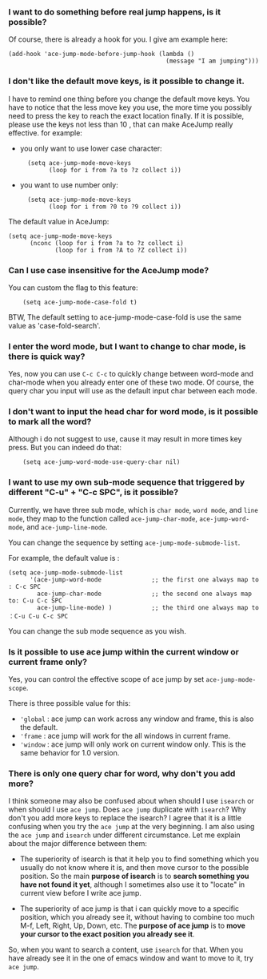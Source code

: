 ### I want to do something before real jump happens, is it possible?
Of course, there is already a hook for you. I give am example here:

    (add-hook 'ace-jump-mode-before-jump-hook (lambda ()
                                                (message "I am jumping")))

### I don't like the default move keys, is it possible to change it.
I have to remind one thing before you change the default move keys. You have to notice that the less move key you use, the more time you possibly need to press the key to reach the exact location finally. If it is possible, please use the keys not less than 10 , that can make AceJump really effective.
for example:

- you only want to use lower case character:

        (setq ace-jump-mode-move-keys
              (loop for i from ?a to ?z collect i))

- you want to use number only:

        (setq ace-jump-mode-move-keys
              (loop for i from ?0 to ?9 collect i))

The default value in AceJump:

    (setq ace-jump-mode-move-keys
          (nconc (loop for i from ?a to ?z collect i)
                 (loop for i from ?A to ?Z collect i))

### Can I use case insensitive for the AceJump mode?
You can custom the flag to this feature:

        (setq ace-jump-mode-case-fold t)

BTW,
The default setting to ace-jump-mode-case-fold is use the same value as 'case-fold-search'.


### I enter the word mode, but I want to change to char mode, is there is quick way?
Yes, now you can use `C-c C-c` to quickly change between word-mode and char-mode when you already enter one of these two mode. Of course, the query char you input will use as the default input char between each mode.

### I don't want to input the head char for word mode, is it possible to mark all the word?
Although i do not suggest to use, cause it may result in more times key press. But you can indeed do that:

        (setq ace-jump-word-mode-use-query-char nil)

### I want to use my own sub-mode sequence that triggered by different "C-u" + "C-c SPC", is it possible?
Currently, we have three sub mode, which is `char mode`, `word mode`, and `line mode`, they map to the function called `ace-jump-char-mode`, `ace-jump-word-mode`, and `ace-jump-line-mode`.

You can change the sequence by setting `ace-jump-mode-submode-list`.

For example, the default value is :

    (setq ace-jump-mode-submode-list
          '(ace-jump-word-mode              ;; the first one always map to : C-c SPC
            ace-jump-char-mode              ;; the second one always map to: C-u C-c SPC            
            ace-jump-line-mode) )           ;; the third one always map to ：C-u C-u C-c SPC

You can change the sub mode sequence as you wish.


### Is it possible to use ace jump within the current window or current frame only?
Yes, you can control the effective scope of ace jump by set `ace-jump-mode-scope`.

There is three possible value for this:

- `'global` : ace jump can work across any window and frame, this is also the default.
- `'frame`  : ace jump will work for the all windows in current frame.
- `'window` : ace jump will only work on current window only. This is the same behavior for 1.0 version.

### There is only one query char for word, why don't you add more?
I think someone may also be confused about when should I use `isearch` or when should I use `ace jump`. Does `ace jump` duplicate with `isearch`? Why don't you add more keys to replace the isearch?
I agree that it is a little confusing when you try the `ace jump` at the very beginning. I am also using the `ace jump` and `isearch` under different circumstance. Let me explain about the major difference between them: 

- The superiority of isearch is that it help you to find something which you usually do not know where it is, and then move cursor to the possible position. So the main **purpose of isearch** is to **search something you have not found it yet**, although I sometimes also use it to "locate" in current view before I write ace jump.

- The superiority of ace jump is that i can quickly move to a specific position, which you already see it, without having to combine too much M-f, Left, Right, Up, Down, etc. The **purpose of ace jump** is to **move your cursor to the exact position you already see it**.

So, when you want to search a content, use `isearch` for that. When you have already see it in the one of emacs window and want to move to it, try `ace jump`.